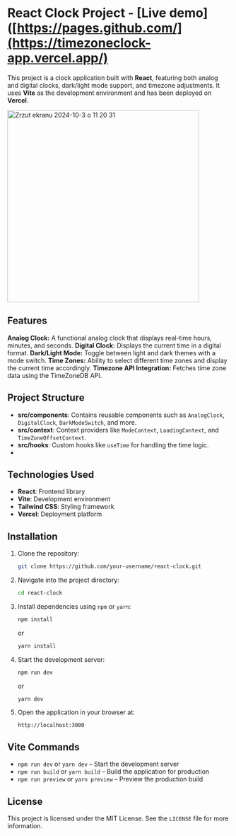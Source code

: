 # React Clock Project - [Live demo]([https://pages.github.com/](https://timezoneclock-app.vercel.app/)

This project is a clock application built with **React**, featuring both analog and digital clocks, dark/light mode support, and timezone adjustments. It uses **Vite** as the development environment and has been deployed on **Vercel**.

<img width="434" alt="Zrzut ekranu 2024-10-3 o 11 20 31" src="https://github.com/user-attachments/assets/30d13605-1589-4bb0-8b8f-51e01708b814">

## Features

**Analog Clock:** A functional analog clock that displays real-time hours, minutes, and seconds.
**Digital Clock:** Displays the current time in a digital format.
**Dark/Light Mode:** Toggle between light and dark themes with a mode switch.
**Time Zones:** Ability to select different time zones and display the current time accordingly.
**Timezone API Integration:** Fetches time zone data using the TimeZoneDB API.

## Project Structure

- **src/components**: Contains reusable components such as `AnalogClock`, `DigitalClock`, `DarkModeSwitch`, and more.
- **src/context**: Context providers like `ModeContext`, `LoadingContext`, and `TimeZoneOffsetContext`.
- **src/hooks**: Custom hooks like `useTime` for handling the time logic.
- 
## Technologies Used

- **React**: Frontend library
- **Vite**: Development environment
- **Tailwind CSS**: Styling framework
- **Vercel**: Deployment platform


## Installation

1. Clone the repository:
   ```bash
   git clone https://github.com/your-username/react-clock.git
   ```

2. Navigate into the project directory:
   ```bash
   cd react-clock
   ```

3. Install dependencies using `npm` or `yarn`:
   ```bash
   npm install
   ```
   or
   ```bash
   yarn install
   ```

4. Start the development server:
   ```bash
   npm run dev
   ```
   or
   ```bash
   yarn dev
   ```

5. Open the application in your browser at:
   ```
   http://localhost:3000
   ```

## Vite Commands

- `npm run dev` or `yarn dev` – Start the development server
- `npm run build` or `yarn build` – Build the application for production
- `npm run preview` or `yarn preview` – Preview the production build


## License

This project is licensed under the MIT License. See the `LICENSE` file for more information.
